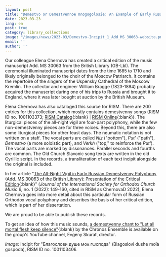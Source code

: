 ```yaml
---
layout: post
title: "Demestvo or Demestvennoe mnogogolosie: An Example of Early Russian Orthodox Vocal Polyphony"
date: 2023-03-23
lang: en
post: true
category: library_collections
image: "/images/news/2023-03/Demestvo-Incipit_1_Add_MS_30063-website.png"
email: ''
author: ''
---
```


Our colleague Elena Chernova has created a critical edition of the music manuscript Add. MS 30063 from the British Library (GB-Lbl). The ceremonial illuminated manuscript dates from the time 1685 to 1710 and likely originally belonged to the choir of the Moscow Patriarch. It contains the repertoire of the singers of the Uspensky Cathedral of the Moscow Kremlin. The collector and engineer William Bragge (1823-1884) probably acquired the manuscript during one of his trips to Russia and brought it to England, where it was later bought at auction by the British Museum.  

Elena Chernova has also cataloged this source for RISM. There are 200 entries for this collection, which mostly contains demestvenny songs (RISM ID no. 1001103373; [RISM Catalog](https://opac.rism.info/search?id=1001103373&View=rism){:blank} \| [RISM Online](https://rism.online/sources/1001103373){:blank}). The liturgical pieces of the all-night vigil are four-part polyphony, while the few non-demestvenny pieces are for three voices. Beyond this, there are also some liturgical pieces for other feast days. The neumatic notation is not written on a staff. The vocal parts are called _Niz_ ("bottom"), _Put'_ ("path"), _Demestvo_ (a more soloistic part), and _Verkh_ ("top," to reinforce the _Put'_). The vocal parts are marked by dissonances. Parallel seconds and fourths are common. The Old Church Slavonic song texts are written in the old Cyrillic script. In the records, a transliteration of each text incipit alongside the original is included.  

In her article "[The All-Night Vigil in Early Russian Demestvenny Polyphony (Add. MS 30063 of the British Library): Presentation of the Critical Edition](https://doi.org/10.57050/jisocm.113326){:blank}" (_Journal of the International Society for Orthodox Church Music_ 6, no. 1 (2022): 149-160, cited in RISM as ChernovaD 2022), Elena Chernova goes into more detail about this particular form of Russian Orthodox vocal polyphony and describes the basis of her critical edition, which is part of her dissertation.  

We are proud to be able to publish these records.   

To get an idea of how this music sounds, [a demestvenny chant to "Let all mortal flesh keep silence"](https://www.youtube.com/watch?v=vON0iMsKYsQ){:blank} by the Chronos Ensemble is available on the group's YouTube channel, Evgeny Skurat, director.   

_Image_: Incipit for "Благослови душе моѧ гѡспода" (Blagoslovi dushe moi͡a gospoda), RISM ID no. 1001103406.
